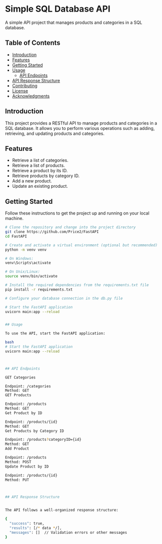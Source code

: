 # Simple SQL Database API

A simple API project that manages products and categories in a SQL database.

## Table of Contents

- [Introduction](#introduction)
- [Features](#features)
- [Getting Started](#getting-started)
- [Usage](#usage)
  - [API Endpoints](#api-endpoints)
- [API Response Structure](#api-response-structure)
- [Contributing](#contributing)
- [License](#license)
- [Acknowledgments](#acknowledgments)

## Introduction

This project provides a RESTful API to manage products and categories in a SQL database. It allows you to perform various operations such as adding, retrieving, and updating products and categories.

## Features

- Retrieve a list of categories.
- Retrieve a list of products.
- Retrieve a product by its ID.
- Retrieve products by category ID.
- Add a new product.
- Update an existing product.

## Getting Started

Follow these instructions to get the project up and running on your local machine.

```bash
# Clone the repository and change into the project directory
git clone https://github.com/Price2/FastAPI
cd FastAPI

# Create and activate a virtual environment (optional but recommended)
python -m venv venv

# On Windows:
venv\Scripts\activate

# On Unix/Linux:
source venv/bin/activate

# Install the required dependencies from the requirements.txt file
pip install -r requirements.txt

# Configure your database connection in the db.py file

# Start the FastAPI application
uvicorn main:app --reload


## Usage

To use the API, start the FastAPI application:

bash
# Start the FastAPI application
uvicorn main:app --reload



## API Endpoints

GET Categories

Endpoint: /categories
Method: GET
GET Products

Endpoint: /products
Method: GET
Get Product by ID

Endpoint: /products/{id}
Method: GET
Get Products by Category ID

Endpoint: /products?categoryID={id}
Method: GET
Add Product

Endpoint: /products
Method: POST
Update Product by ID

Endpoint: /products/{id}
Method: PUT



## API Response Structure


The API follows a well-organized response structure:

{
  "success": true,
  "results": [/* data */],
  "messages": []  // Validation errors or other messages
}